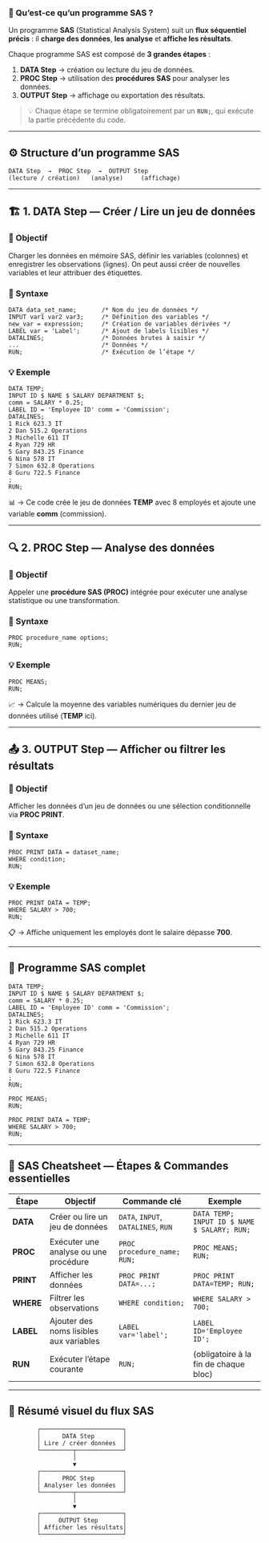 ### 🔹 Qu’est-ce qu’un programme SAS ?

Un programme **SAS** (Statistical Analysis System) suit un **flux séquentiel précis** :
il **charge des données**, **les analyse** et **affiche les résultats**.

Chaque programme SAS est composé de **3 grandes étapes** :

1. **DATA Step** → création ou lecture du jeu de données.
2. **PROC Step** → utilisation des **procédures SAS** pour analyser les données.
3. **OUTPUT Step** → affichage ou exportation des résultats.

> 💡 Chaque étape se termine obligatoirement par un **`RUN;`**, qui exécute la partie précédente du code.

---

## ⚙️ Structure d’un programme SAS

```
DATA Step  →  PROC Step  →  OUTPUT Step
(lecture / création)   (analyse)     (affichage)
```

---

## 🏗️ 1. DATA Step — Créer / Lire un jeu de données

### 🎯 Objectif

Charger les données en mémoire SAS, définir les variables (colonnes) et enregistrer les observations (lignes).
On peut aussi créer de nouvelles variables et leur attribuer des étiquettes.

### 🧩 Syntaxe

```sas
DATA data_set_name;       /* Nom du jeu de données */
INPUT var1 var2 var3;     /* Définition des variables */
new_var = expression;     /* Création de variables dérivées */
LABEL var = 'Label';      /* Ajout de labels lisibles */
DATALINES;                /* Données brutes à saisir */
...                       /* Données */
RUN;                      /* Exécution de l’étape */
```

### 💡 Exemple

```sas
DATA TEMP;
INPUT ID $ NAME $ SALARY DEPARTMENT $;
comm = SALARY * 0.25;
LABEL ID = 'Employee ID' comm = 'Commission';
DATALINES;
1 Rick 623.3 IT
2 Dan 515.2 Operations
3 Michelle 611 IT
4 Ryan 729 HR
5 Gary 843.25 Finance
6 Nina 578 IT
7 Simon 632.8 Operations
8 Guru 722.5 Finance
;
RUN;
```

📊 → Ce code crée le jeu de données **TEMP** avec 8 employés et ajoute une variable **comm** (commission).

---

## 🔍 2. PROC Step — Analyse des données

### 🎯 Objectif

Appeler une **procédure SAS (PROC)** intégrée pour exécuter une analyse statistique ou une transformation.

### 🧩 Syntaxe

```sas
PROC procedure_name options;
RUN;
```

### 💡 Exemple

```sas
PROC MEANS;
RUN;
```

📈 → Calcule la moyenne des variables numériques du dernier jeu de données utilisé (**TEMP** ici).

---

## 📤 3. OUTPUT Step — Afficher ou filtrer les résultats

### 🎯 Objectif

Afficher les données d’un jeu de données ou une sélection conditionnelle via **PROC PRINT**.

### 🧩 Syntaxe

```sas
PROC PRINT DATA = dataset_name;
WHERE condition;
RUN;
```

### 💡 Exemple

```sas
PROC PRINT DATA = TEMP;
WHERE SALARY > 700;
RUN;
```

📋 → Affiche uniquement les employés dont le salaire dépasse **700**.

---

## 🧱 Programme SAS complet

```sas
DATA TEMP;
INPUT ID $ NAME $ SALARY DEPARTMENT $;
comm = SALARY * 0.25;
LABEL ID = 'Employee ID' comm = 'Commission';
DATALINES;
1 Rick 623.3 IT
2 Dan 515.2 Operations
3 Michelle 611 IT
4 Ryan 729 HR
5 Gary 843.25 Finance
6 Nina 578 IT
7 Simon 632.8 Operations
8 Guru 722.5 Finance
;
RUN;

PROC MEANS;
RUN;

PROC PRINT DATA = TEMP;
WHERE SALARY > 700;
RUN;
```

---

## 🧾 SAS Cheatsheet — Étapes & Commandes essentielles

| Étape     | Objectif                                | Commande clé                        | Exemple                                     |
| --------- | --------------------------------------- | ----------------------------------- | ------------------------------------------- |
| **DATA**  | Créer ou lire un jeu de données         | `DATA`, `INPUT`, `DATALINES`, `RUN` | `DATA TEMP; INPUT ID $ NAME $ SALARY; RUN;` |
| **PROC**  | Exécuter une analyse ou une procédure   | `PROC procedure_name; RUN;`         | `PROC MEANS; RUN;`                          |
| **PRINT** | Afficher les données                    | `PROC PRINT DATA=...;`              | `PROC PRINT DATA=TEMP; RUN;`                |
| **WHERE** | Filtrer les observations                | `WHERE condition;`                  | `WHERE SALARY > 700;`                       |
| **LABEL** | Ajouter des noms lisibles aux variables | `LABEL var='label';`                | `LABEL ID='Employee ID';`                   |
| **RUN**   | Exécuter l’étape courante               | `RUN;`                              | (obligatoire à la fin de chaque bloc)       |

---

## 🧭 Résumé visuel du flux SAS

```
        ┌───────────────────────┐
        │      DATA Step        │
        │ Lire / créer données  │
        └─────────┬─────────────┘
                  │
                  ▼
        ┌───────────────────────┐
        │      PROC Step        │
        │ Analyser les données  │
        └─────────┬─────────────┘
                  │
                  ▼
        ┌───────────────────────┐
        │     OUTPUT Step       │
        │ Afficher les résultats│
        └───────────────────────┘
```

